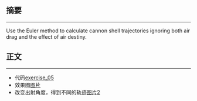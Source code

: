 ## 摘要 ##


----------
Use the Euler method to calculate cannon shell trajectories ignoring both air drag and the effect of 
air destiny.
## 正文 ##


----------

 - 代码[exercise_05](https://github.com/darkbrgo/computationalphysics_N2014301020018/blob/master/exercise_05/exercise_05.py)
 - 效果图[图片](https://github.com/darkbrgo/computationalphysics_N2014301020018/blob/master/exercise_05/execise_05pic.jpg)
 - 改变出射角度，得到不同的轨迹[图片2](https://github.com/darkbrgo/computationalphysics_N2014301020018/blob/master/exercise_05/%E6%95%88%E6%9E%9C%E5%9B%BE2.png)

